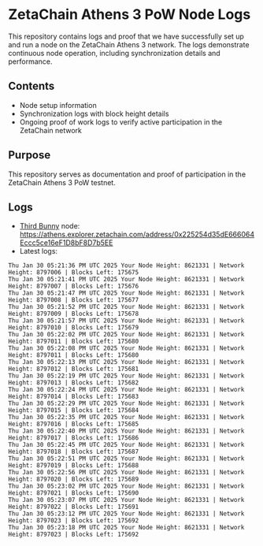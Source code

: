 # ZetaChain Athens 3 PoW Node Logs
This repository contains logs and proof that we have successfully set up and run a node on the ZetaChain Athens 3 network. The logs demonstrate continuous node operation, including synchronization details and performance.

## Contents
- Node setup information
- Synchronization logs with block height details
- Ongoing proof of work logs to verify active participation in the ZetaChain network

## Purpose
This repository serves as documentation and proof of participation in the ZetaChain Athens 3 PoW testnet.

## Logs

- [Third Bunny](https://thirdbunny.xyz/) node: https://athens.explorer.zetachain.com/address/0x225254d35dE666064Eccc5ce16eF1D8bF8D7b5EE
- Latest logs:
```
Thu Jan 30 05:21:36 PM UTC 2025 Your Node Height: 8621331 | Network Height: 8797006 | Blocks Left: 175675
Thu Jan 30 05:21:41 PM UTC 2025 Your Node Height: 8621331 | Network Height: 8797007 | Blocks Left: 175676
Thu Jan 30 05:21:47 PM UTC 2025 Your Node Height: 8621331 | Network Height: 8797008 | Blocks Left: 175677
Thu Jan 30 05:21:52 PM UTC 2025 Your Node Height: 8621331 | Network Height: 8797009 | Blocks Left: 175678
Thu Jan 30 05:21:57 PM UTC 2025 Your Node Height: 8621331 | Network Height: 8797010 | Blocks Left: 175679
Thu Jan 30 05:22:02 PM UTC 2025 Your Node Height: 8621331 | Network Height: 8797011 | Blocks Left: 175680
Thu Jan 30 05:22:08 PM UTC 2025 Your Node Height: 8621331 | Network Height: 8797011 | Blocks Left: 175680
Thu Jan 30 05:22:13 PM UTC 2025 Your Node Height: 8621331 | Network Height: 8797012 | Blocks Left: 175681
Thu Jan 30 05:22:19 PM UTC 2025 Your Node Height: 8621331 | Network Height: 8797013 | Blocks Left: 175682
Thu Jan 30 05:22:24 PM UTC 2025 Your Node Height: 8621331 | Network Height: 8797014 | Blocks Left: 175683
Thu Jan 30 05:22:29 PM UTC 2025 Your Node Height: 8621331 | Network Height: 8797015 | Blocks Left: 175684
Thu Jan 30 05:22:35 PM UTC 2025 Your Node Height: 8621331 | Network Height: 8797016 | Blocks Left: 175685
Thu Jan 30 05:22:40 PM UTC 2025 Your Node Height: 8621331 | Network Height: 8797017 | Blocks Left: 175686
Thu Jan 30 05:22:45 PM UTC 2025 Your Node Height: 8621331 | Network Height: 8797018 | Blocks Left: 175687
Thu Jan 30 05:22:51 PM UTC 2025 Your Node Height: 8621331 | Network Height: 8797019 | Blocks Left: 175688
Thu Jan 30 05:22:56 PM UTC 2025 Your Node Height: 8621331 | Network Height: 8797020 | Blocks Left: 175689
Thu Jan 30 05:23:02 PM UTC 2025 Your Node Height: 8621331 | Network Height: 8797021 | Blocks Left: 175690
Thu Jan 30 05:23:07 PM UTC 2025 Your Node Height: 8621331 | Network Height: 8797022 | Blocks Left: 175691
Thu Jan 30 05:23:12 PM UTC 2025 Your Node Height: 8621331 | Network Height: 8797023 | Blocks Left: 175692
Thu Jan 30 05:23:18 PM UTC 2025 Your Node Height: 8621331 | Network Height: 8797023 | Blocks Left: 175692
```
